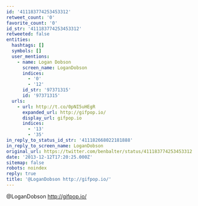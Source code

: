 ```yaml
---
id: '411183774253453312'
retweet_count: '0'
favorite_count: '0'
id_str: '411183774253453312'
retweeted: false
entities:
  hashtags: []
  symbols: []
  user_mentions:
    - name: Logan Dobson
      screen_name: LoganDobson
      indices:
        - '0'
        - '12'
      id_str: '97371315'
      id: '97371315'
  urls:
    - url: http://t.co/0pNI5uHEgR
      expanded_url: http://gifpop.io/
      display_url: gifpop.io
      indices:
        - '13'
        - '35'
in_reply_to_status_id_str: '411182668022181888'
in_reply_to_screen_name: LoganDobson
original_url: https://twitter.com/benbalter/status/411183774253453312
date: '2013-12-12T17:20:25.000Z'
sitemap: false
robots: noindex
reply: true
title: '@LoganDobson http://gifpop.io/'
---
```


@LoganDobson http://gifpop.io/